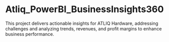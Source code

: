 # Atliq_PowerBI_BusinessInsights360
This project delivers actionable insights for ATLIQ Hardware, addressing challenges and analyzing trends, revenues, and profit margins to enhance business performance.
